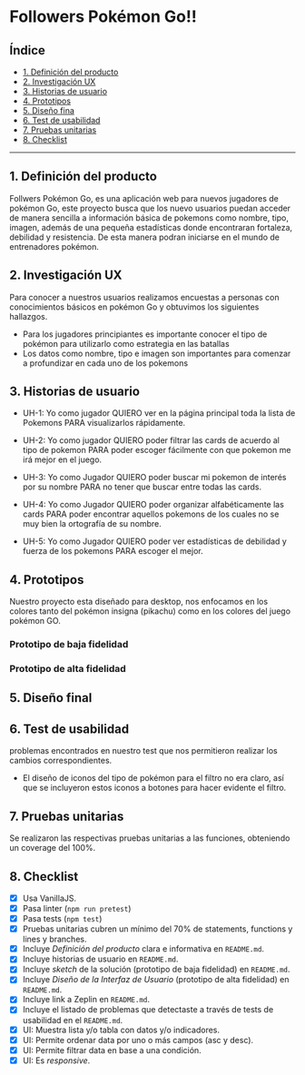 # Followers Pokémon Go!!

## Índice

* [1. Definición del producto](#1-Definición-del-producto)
* [2. Investigación UX](#2-Investigación-UX)
* [3. Historias de usuario](#3-Historias-de-usuario)
* [4. Prototipos](#4-Prototipos)
* [5. Diseño fina](#5-Diseño-final)
* [6. Test de usabilidad](#6-Test-de-usabilidad)
* [7. Pruebas unitarias](#7-Pruebas-unitarias)
* [8. Checklist](#8-Checklist)
***

## 1. Definición del producto

Follwers Pokémon Go, es una aplicación web para nuevos jugadores de pokémon Go, este  proyecto busca que los nuevo usuarios puedan acceder de manera sencilla a información básica de pokemons como nombre, tipo, imagen, además de una pequeña estadísticas donde encontraran fortaleza, debilidad y resistencia. De esta manera podran iniciarse en el mundo de entrenadores pokémon.

## 2. Investigación UX

Para conocer a nuestros usuarios realizamos encuestas a personas con conocimientos básicos en pokémon Go y obtuvimos los siguientes hallazgos.

- Para los jugadores principiantes es importante conocer el tipo de pokémon para utilizarlo como estrategia en las batallas
- Los datos como nombre, tipo e imagen son importantes para comenzar a profundizar en cada uno de los pokemons

## 3. Historias de usuario

* UH-1: Yo como jugador QUIERO ver en la página principal toda la lista de Pokemons PARA           visualizarlos rápidamente.

* UH-2: Yo como jugador QUIERO poder filtrar las cards de acuerdo al tipo de pokemon PARA           poder escoger fácilmente con que pokemon me irá mejor en el juego.

* UH-3: Yo como Jugador QUIERO poder buscar mi pokemon de interés por su nombre PARA no             tener que buscar entre todas las cards.

* UH-4: Yo como Jugador QUIERO poder organizar alfabéticamente las cards PARA poder                 encontrar aquellos pokemons de los cuales no se muy bien la ortografía de su               nombre.  

* UH-5: Yo como Jugador QUIERO poder ver estadísticas de debilidad y fuerza de los pokemons         PARA escoger el mejor.

## 4. Prototipos

Nuestro proyecto esta diseñado para desktop, nos enfocamos en los colores tanto del pokémon insigna (pikachu) como en los colores del juego pokémon GO.


### Prototipo de baja fidelidad


### Prototipo de alta fidelidad


## 5. Diseño final 



## 6. Test de usabilidad

problemas encontrados en nuestro test que nos permitieron realizar los cambios correspondientes.

* El diseño de iconos del tipo de pokémon para el filtro no era claro, así que se             incluyeron estos iconos a botones para hacer evidente el filtro.
 

## 7. Pruebas unitarias

Se realizaron las respectivas pruebas unitarias a las funciones, obteniendo un coverage del 100%.



## 8. Checklist

* [x] Usa VanillaJS.
* [X] Pasa linter (`npm run pretest`)
* [X] Pasa tests (`npm test`)
* [X] Pruebas unitarias cubren un mínimo del 70% de statements, functions y
  lines y branches.
* [X] Incluye _Definición del producto_ clara e informativa en `README.md`.
* [X] Incluye historias de usuario en `README.md`.
* [X] Incluye _sketch_ de la solución (prototipo de baja fidelidad) en
  `README.md`.
* [X] Incluye _Diseño de la Interfaz de Usuario_ (prototipo de alta fidelidad)
  en `README.md`.
* [X] Incluye link a Zeplin en `README.md`.
* [X] Incluye el listado de problemas que detectaste a través de tests de
  usabilidad en el `README.md`.
* [X] UI: Muestra lista y/o tabla con datos y/o indicadores.
* [X] UI: Permite ordenar data por uno o más campos (asc y desc).
* [X] UI: Permite filtrar data en base a una condición.
* [X] UI: Es _responsive_.
